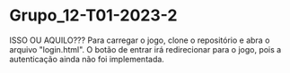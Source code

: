 # Grupo_12-T01-2023-2
ISSO OU AQUILO???
Para carregar o jogo, clone o repositório e abra o arquivo "login.html". O botão de entrar irá redirecionar para o jogo, pois a autenticação ainda não foi implementada. 
